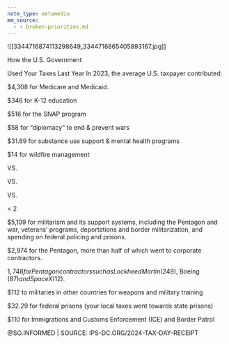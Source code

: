 ```yaml
---
note_type: metamedia
mm_source:
  - - broken-priorities.md
---
```


![[3344716874113298649_3344716865405893167.jpg]]

How the U.S. Government

Used Your Taxes Last Year
In 2023, the average U.S. taxpayer contributed:

$4,308 for Medicare
and Medicaid.

$346 for K-12
education

$516 for the SNAP
program

$58 for “diplomacy” to
end & prevent wars

$31.69 for substance
use support & mental
health programs

$14 for wildfire
management

VS.

VS.

VS.

<
2

$5,109 for militarism and its support
systems, including the Pentagon and
war, veterans’ programs, deportations
and border militarization, and spending
on federal policing and prisons.

$2,974 for the Pentagon, more than half
of which went to corporate contractors.

$1,748 for Pentagon contractors such
as Lockheed Martin ($249), Boeing
($87) and SpaceX ($12).

$112 to militaries in other countries for
weapons and military training

$32.29 for federal prisons (your local
taxes went towards state prisons)

$110 for Immigrations and Customs
Enforcement (ICE) and Border Patrol

@SO.INFORMED | SOURCE: IPS-DC.ORG/2024-TAX-DAY-RECEIPT

